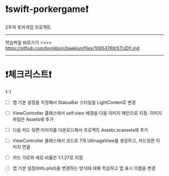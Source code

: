 # ❗️swift-porkergame❗️
2주차 포커게임 프로젝트

 - - -
학습파일 바로가기 >>>> https://github.com/boriiiborii/baekjun/files/10954769/STUDY.md
- - -
# ❗️체크리스트❗️
1-1
- [ ] 앱 기본 설정을 지정해서 StatusBar 스타일을 LightConten로 변경
- [ ] ViewController 클래스에서 self.view 배경을 다음 이미지 패턴으로 지정. 이미지 파일은 Assets에 추가
- [ ] 다음 카드 뒷면 이미지를 다운로드해서 프로젝트 Assets.xcassets에 추가
- [ ] ViewController 클래스에서 코드로 7개 UIImageView를 생성하고, 카드뒷면 이미지 연결
- [ ] 카드 가로와 세로 비율은 1:1.27로 지정
- [ ] 앱 기본 설정(Info.plist)을 변경하는 방식에 대해 학습하고 앱 표시 이름을 변경


